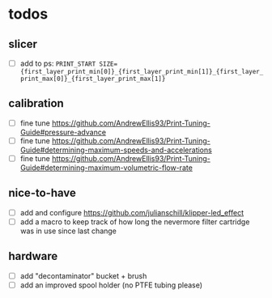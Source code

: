 # todos

## slicer
- [ ] add to ps: `PRINT_START SIZE={first_layer_print_min[0]}_{first_layer_print_min[1]}_{first_layer_print_max[0]}_{first_layer_print_max[1]}`

## calibration
- [ ] fine tune https://github.com/AndrewEllis93/Print-Tuning-Guide#pressure-advance
- [ ] fine tune https://github.com/AndrewEllis93/Print-Tuning-Guide#determining-maximum-speeds-and-accelerations
- [ ] fine tune https://github.com/AndrewEllis93/Print-Tuning-Guide#determining-maximum-volumetric-flow-rate

## nice-to-have
- [ ] add and configure https://github.com/julianschill/klipper-led_effect
- [ ] add a macro to keep track of how long the nevermore filter cartridge was in use since last change

## hardware
- [ ] add "decontaminator" bucket + brush
- [ ] add an improved spool holder (no PTFE tubing please)
